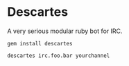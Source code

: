 Descartes
======

A very serious modular ruby bot for IRC.

`gem install descartes`

`descartes irc.foo.bar yourchannel`
